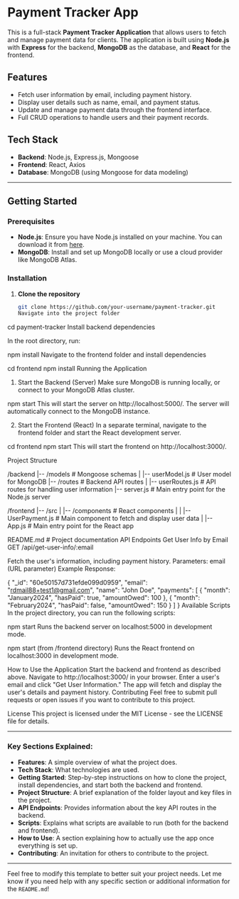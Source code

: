 # Payment Tracker App

This is a full-stack **Payment Tracker Application** that allows users to fetch and manage payment data for clients. The application is built using **Node.js** with **Express** for the backend, **MongoDB** as the database, and **React** for the frontend.

## Features

- Fetch user information by email, including payment history.
- Display user details such as name, email, and payment status.
- Update and manage payment data through the frontend interface.
- Full CRUD operations to handle users and their payment records.

## Tech Stack

- **Backend**: Node.js, Express.js, Mongoose
- **Frontend**: React, Axios
- **Database**: MongoDB (using Mongoose for data modeling)

---

## Getting Started

### Prerequisites

- **Node.js**: Ensure you have Node.js installed on your machine. You can download it from [here](https://nodejs.org/).
- **MongoDB**: Install and set up MongoDB locally or use a cloud provider like MongoDB Atlas.

### Installation

1. **Clone the repository**

   ```bash
   git clone https://github.com/your-username/payment-tracker.git
   Navigate into the project folder
   ```

cd payment-tracker
Install backend dependencies

In the root directory, run:

npm install
Navigate to the frontend folder and install dependencies

cd frontend
npm install
Running the Application

1. Start the Backend (Server)
   Make sure MongoDB is running locally, or connect to your MongoDB Atlas cluster.

npm start
This will start the server on http://localhost:5000/. The server will automatically connect to the MongoDB instance.

2. Start the Frontend (React)
   In a separate terminal, navigate to the frontend folder and start the React development server.

cd frontend
npm start
This will start the frontend on http://localhost:3000/.

Project Structure

/backend
|-- /models # Mongoose schemas
| |-- userModel.js # User model for MongoDB
|-- /routes # Backend API routes
| |-- userRoutes.js # API routes for handling user information
|-- server.js # Main entry point for the Node.js server

/frontend
|-- /src
| |-- /components # React components
| | |-- UserPayment.js # Main component to fetch and display user data
| |-- App.js # Main entry point for the React app

README.md # Project documentation
API Endpoints
Get User Info by Email
GET /api/get-user-info/:email

Fetch the user's information, including payment history.
Parameters: email (URL parameter)
Example Response:

{
"\_id": "60e50157d731efde099d0959",
"email": "rdmail88+test1@gmail.com",
"name": "John Doe",
"payments": [
{
"month": "January2024",
"hasPaid": true,
"amountOwed": 100
},
{
"month": "February2024",
"hasPaid": false,
"amountOwed": 150
}
]
}
Available Scripts
In the project directory, you can run the following scripts:

npm start
Runs the backend server on localhost:5000 in development mode.

npm start (from /frontend directory)
Runs the React frontend on localhost:3000 in development mode.

How to Use the Application
Start the backend and frontend as described above.
Navigate to http://localhost:3000/ in your browser.
Enter a user's email and click "Get User Information."
The app will fetch and display the user's details and payment history.
Contributing
Feel free to submit pull requests or open issues if you want to contribute to this project.

License
This project is licensed under the MIT License - see the LICENSE file for details.

---

### Key Sections Explained:

- **Features**: A simple overview of what the project does.
- **Tech Stack**: What technologies are used.
- **Getting Started**: Step-by-step instructions on how to clone the project, install dependencies, and start both the backend and frontend.
- **Project Structure**: A brief explanation of the folder layout and key files in the project.
- **API Endpoints**: Provides information about the key API routes in the backend.
- **Scripts**: Explains what scripts are available to run (both for the backend and frontend).
- **How to Use**: A section explaining how to actually use the app once everything is set up.
- **Contributing**: An invitation for others to contribute to the project.

---

Feel free to modify this template to better suit your project needs. Let me know if you need help with any specific section or additional information for the `README.md`!
